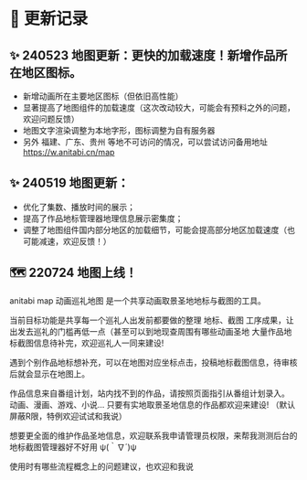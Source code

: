 # 📝 更新记录

## ✨ 240523 地图更新：更快的加载速度！新增作品所在地区图标。
 - 新增动画所在主要地区图标（但依旧高性能）
 - 显著提高了地图组件的加载速度（这次改动较大，可能会有预料之外的问题，欢迎问题反馈）
 - 地图文字渲染调整为本地字形，图标调整为自有服务器
 - 另外 福建、广东、贵州 等地不可访问的情况，可以尝试访问备用地址 https://w.anitabi.cn/map

## ✨ 240519 地图更新：
 - 优化了集数、播放时间的展示；
 - 提高了作品地标管理器地理信息展示密集度；
 - 调整了地图组件国内部分地区的加载细节，可能会提高部分地区加载速度（也可能减速，欢迎反馈！）

## 🗺 220724 地图上线！
anitabi map 动画巡礼地图 是一个共享动画取景圣地地标与截图的工具。

当前目标功能是共享每一个巡礼人出发前都要做的整理 地标、截图 工序成果，让出发去巡礼的门槛再低一点（甚至可以到地现查周围有哪些动画圣地
大量作品地标截图信息待补完，欢迎巡礼人一同来建设!

遇到个别作品地标想补充，可以在地图对应坐标点击，投稿地标截图信息，待审核后就会显示在地图上。

作品信息来自番组计划，站内找不到的作品，请按照页面指引从番组计划录入。
动画、漫画、游戏、小说… 只要有实地取景圣地信息的作品都欢迎来建设!
（默认屏蔽R限，特例欢迎试试和我说）

想要更全面的维护作品圣地信息，欢迎联系我申请管理员权限，来帮我测测后台的地标截图管理器好不好用 ψ(｀∇´)ψ

使用时有哪些流程概念上的问题建议，也欢迎和我说
